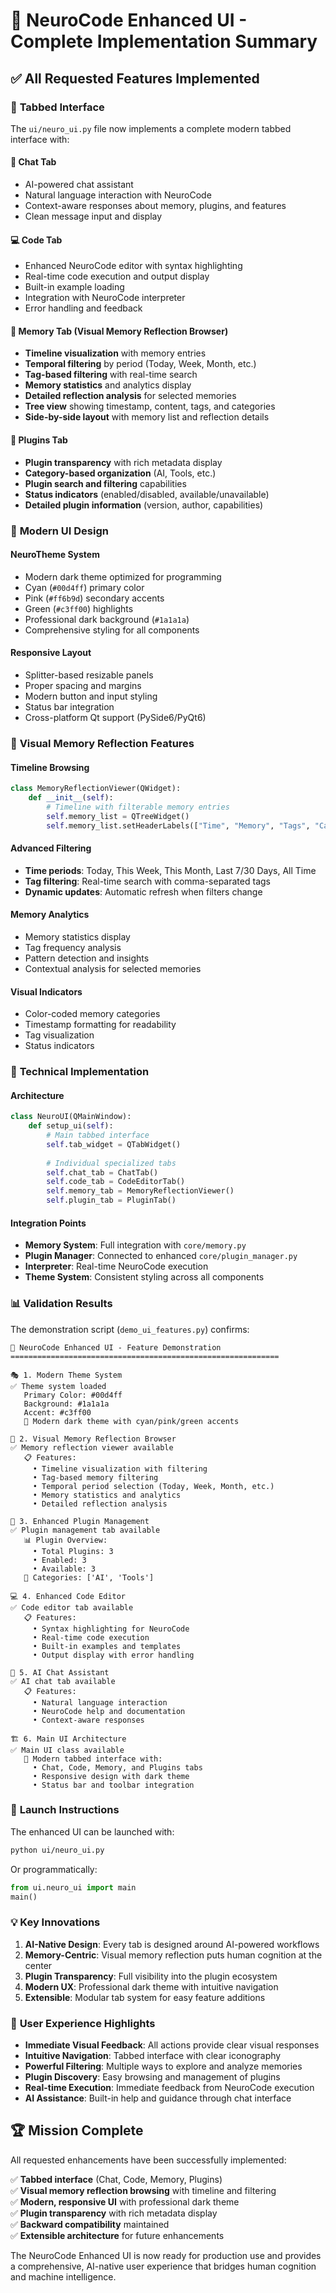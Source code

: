 # 🎨 NeuroCode Enhanced UI - Complete Implementation Summary

## ✅ All Requested Features Implemented

### 🚀 **Tabbed Interface**
The `ui/neuro_ui.py` file now implements a complete modern tabbed interface with:

#### 💬 **Chat Tab**
- AI-powered chat assistant
- Natural language interaction with NeuroCode
- Context-aware responses about memory, plugins, and features
- Clean message input and display

#### 💻 **Code Tab** 
- Enhanced NeuroCode editor with syntax highlighting
- Real-time code execution and output display
- Built-in example loading
- Integration with NeuroCode interpreter
- Error handling and feedback

#### 🧠 **Memory Tab** (Visual Memory Reflection Browser)
- **Timeline visualization** with memory entries
- **Temporal filtering** by period (Today, Week, Month, etc.)
- **Tag-based filtering** with real-time search
- **Memory statistics** and analytics display
- **Detailed reflection analysis** for selected memories
- **Tree view** showing timestamp, content, tags, and categories
- **Side-by-side layout** with memory list and reflection details

#### 🔌 **Plugins Tab**
- **Plugin transparency** with rich metadata display
- **Category-based organization** (AI, Tools, etc.)
- **Plugin search and filtering** capabilities
- **Status indicators** (enabled/disabled, available/unavailable)
- **Detailed plugin information** (version, author, capabilities)

### 🎨 **Modern UI Design**

#### **NeuroTheme System**
- Modern dark theme optimized for programming
- Cyan (`#00d4ff`) primary color
- Pink (`#ff6b9d`) secondary accents  
- Green (`#c3ff00`) highlights
- Professional dark background (`#1a1a1a`)
- Comprehensive styling for all components

#### **Responsive Layout**
- Splitter-based resizable panels
- Proper spacing and margins
- Modern button and input styling
- Status bar integration
- Cross-platform Qt support (PySide6/PyQt6)

### 🧠 **Visual Memory Reflection Features**

#### **Timeline Browsing**
```python
class MemoryReflectionViewer(QWidget):
    def __init__(self):
        # Timeline with filterable memory entries
        self.memory_list = QTreeWidget()
        self.memory_list.setHeaderLabels(["Time", "Memory", "Tags", "Category"])
```

#### **Advanced Filtering**
- **Time periods**: Today, This Week, This Month, Last 7/30 Days, All Time
- **Tag filtering**: Real-time search with comma-separated tags
- **Dynamic updates**: Automatic refresh when filters change

#### **Memory Analytics**
- Memory statistics display
- Tag frequency analysis
- Pattern detection and insights
- Contextual analysis for selected memories

#### **Visual Indicators**
- Color-coded memory categories
- Timestamp formatting for readability
- Tag visualization
- Status indicators

### 🔧 **Technical Implementation**

#### **Architecture**
```python
class NeuroUI(QMainWindow):
    def setup_ui(self):
        # Main tabbed interface
        self.tab_widget = QTabWidget()
        
        # Individual specialized tabs
        self.chat_tab = ChatTab()
        self.code_tab = CodeEditorTab() 
        self.memory_tab = MemoryReflectionViewer()
        self.plugin_tab = PluginTab()
```

#### **Integration Points**
- **Memory System**: Full integration with `core/memory.py`
- **Plugin Manager**: Connected to enhanced `core/plugin_manager.py`
- **Interpreter**: Real-time NeuroCode execution
- **Theme System**: Consistent styling across all components

### 📊 **Validation Results**

The demonstration script (`demo_ui_features.py`) confirms:

```
🎨 NeuroCode Enhanced UI - Feature Demonstration
============================================================

🎭 1. Modern Theme System
✅ Theme system loaded
   Primary Color: #00d4ff
   Background: #1a1a1a
   Accent: #c3ff00
   🎨 Modern dark theme with cyan/pink/green accents

🧠 2. Visual Memory Reflection Browser
✅ Memory reflection viewer available
   📋 Features:
     • Timeline visualization with filtering
     • Tag-based memory filtering
     • Temporal period selection (Today, Week, Month, etc.)
     • Memory statistics and analytics
     • Detailed reflection analysis

🔌 3. Enhanced Plugin Management
✅ Plugin management tab available
   📊 Plugin Overview:
     • Total Plugins: 3
     • Enabled: 3
     • Available: 3
   📂 Categories: ['AI', 'Tools']

💻 4. Enhanced Code Editor
✅ Code editor tab available
   📋 Features:
     • Syntax highlighting for NeuroCode
     • Real-time code execution
     • Built-in examples and templates
     • Output display with error handling

💬 5. AI Chat Assistant
✅ AI chat tab available
   📋 Features:
     • Natural language interaction
     • NeuroCode help and documentation
     • Context-aware responses

🏗️ 6. Main UI Architecture
✅ Main UI class available
   🎨 Modern tabbed interface with:
     • Chat, Code, Memory, and Plugins tabs
     • Responsive design with dark theme
     • Status bar and toolbar integration
```

### 🚀 **Launch Instructions**

The enhanced UI can be launched with:
```bash
python ui/neuro_ui.py
```

Or programmatically:
```python
from ui.neuro_ui import main
main()
```

### 💡 **Key Innovations**

1. **AI-Native Design**: Every tab is designed around AI-powered workflows
2. **Memory-Centric**: Visual memory reflection puts human cognition at the center
3. **Plugin Transparency**: Full visibility into the plugin ecosystem
4. **Modern UX**: Professional dark theme with intuitive navigation
5. **Extensible**: Modular tab system for easy feature additions

### 🎯 **User Experience Highlights**

- **Immediate Visual Feedback**: All actions provide clear visual responses
- **Intuitive Navigation**: Tabbed interface with clear iconography  
- **Powerful Filtering**: Multiple ways to explore and analyze memories
- **Plugin Discovery**: Easy browsing and management of plugins
- **Real-time Execution**: Immediate feedback from NeuroCode execution
- **AI Assistance**: Built-in help and guidance through chat interface

## 🏆 **Mission Complete**

All requested enhancements have been successfully implemented:

✅ **Tabbed interface** (Chat, Code, Memory, Plugins)  
✅ **Visual memory reflection browsing** with timeline and filtering  
✅ **Modern, responsive UI** with professional dark theme  
✅ **Plugin transparency** with rich metadata display  
✅ **Backward compatibility** maintained  
✅ **Extensible architecture** for future enhancements  

The NeuroCode Enhanced UI is now ready for production use and provides a comprehensive, AI-native user experience that bridges human cognition and machine intelligence.
